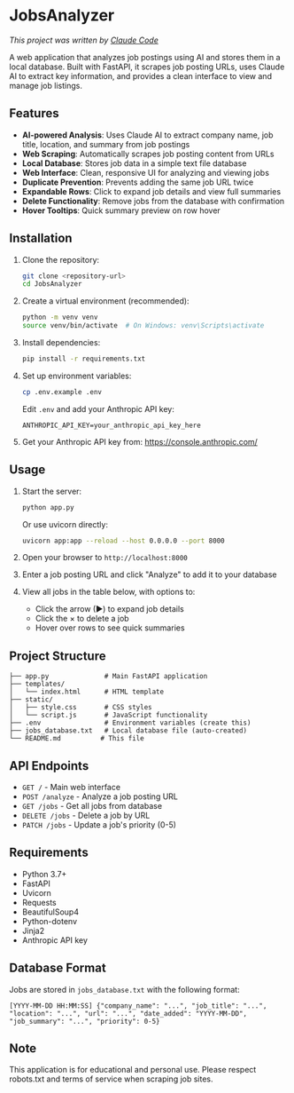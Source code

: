 # JobsAnalyzer

*This project was written by [Claude Code](https://claude.ai/code)*

A web application that analyzes job postings using AI and stores them in a local database. Built with FastAPI, it scrapes job posting URLs, uses Claude AI to extract key information, and provides a clean interface to view and manage job listings.

## Features

- **AI-powered Analysis**: Uses Claude AI to extract company name, job title, location, and summary from job postings
- **Web Scraping**: Automatically scrapes job posting content from URLs
- **Local Database**: Stores job data in a simple text file database
- **Web Interface**: Clean, responsive UI for analyzing and viewing jobs
- **Duplicate Prevention**: Prevents adding the same job URL twice
- **Expandable Rows**: Click to expand job details and view full summaries
- **Delete Functionality**: Remove jobs from the database with confirmation
- **Hover Tooltips**: Quick summary preview on row hover

## Installation

1. Clone the repository:
   ```bash
   git clone <repository-url>
   cd JobsAnalyzer
   ```

2. Create a virtual environment (recommended):
   ```bash
   python -m venv venv
   source venv/bin/activate  # On Windows: venv\Scripts\activate
   ```

3. Install dependencies:
   ```bash
   pip install -r requirements.txt
   ```

4. Set up environment variables:
   ```bash
   cp .env.example .env
   ```
   Edit `.env` and add your Anthropic API key:
   ```
   ANTHROPIC_API_KEY=your_anthropic_api_key_here
   ```

5. Get your Anthropic API key from: https://console.anthropic.com/

## Usage

1. Start the server:
   ```bash
   python app.py
   ```
   Or use uvicorn directly:
   ```bash
   uvicorn app:app --reload --host 0.0.0.0 --port 8000
   ```

2. Open your browser to `http://localhost:8000`

3. Enter a job posting URL and click "Analyze" to add it to your database

4. View all jobs in the table below, with options to:
   - Click the arrow (▶) to expand job details
   - Click the × to delete a job
   - Hover over rows to see quick summaries

## Project Structure

```
├── app.py              # Main FastAPI application
├── templates/
│   └── index.html      # HTML template
├── static/
│   ├── style.css       # CSS styles
│   └── script.js       # JavaScript functionality
├── .env                # Environment variables (create this)
├── jobs_database.txt   # Local database file (auto-created)
└── README.md          # This file
```

## API Endpoints

- `GET /` - Main web interface
- `POST /analyze` - Analyze a job posting URL
- `GET /jobs` - Get all jobs from database
- `DELETE /jobs` - Delete a job by URL
- `PATCH /jobs` - Update a job's priority (0-5)

## Requirements

- Python 3.7+
- FastAPI
- Uvicorn
- Requests
- BeautifulSoup4
- Python-dotenv
- Jinja2
- Anthropic API key

## Database Format

Jobs are stored in `jobs_database.txt` with the following format:
```
[YYYY-MM-DD HH:MM:SS] {"company_name": "...", "job_title": "...", "location": "...", "url": "...", "date_added": "YYYY-MM-DD", "job_summary": "...", "priority": 0-5}
```

## Note

This application is for educational and personal use. Please respect robots.txt and terms of service when scraping job sites.
